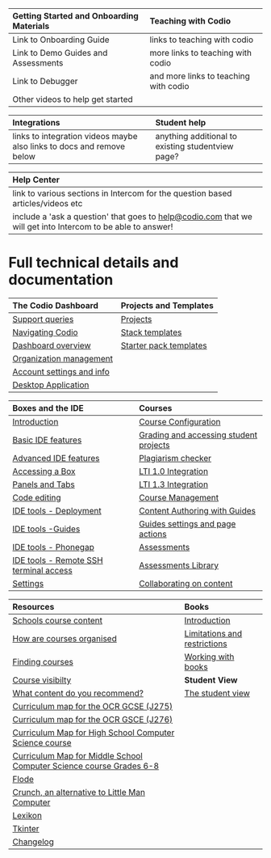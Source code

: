 
| **Getting Started and Onboarding Materials** |  **Teaching with Codio** |
| :------ |  :----------- |
| Link to Onboarding Guide  |  links to teaching with codio |
| Link to Demo Guides and Assessments | more links to teaching with codio |
| Link to Debugger    |  and more links to teaching with codio |
| Other videos to help get started |


| **Integrations**|  **Student help**|
| :------ |  :----------- |
|links to integration videos maybe also links to docs and remove below  | anything additional to existing studentview page? |

| **Help Center**|
| :------ |
| link to various sections in Intercom for the question based articles/videos etc| 
| include a 'ask a question' that goes to help@codio.com that we will get into Intercom to be able to answer!

# Full technical details and documentation

|**The Codio Dashboard** |**Projects and Templates**|
| :------ |  :----------- |
|[Support queries](/dashboard/support)|[](#section-projects)[Projects](/project/projects)|
|[Navigating Codio](/dashboard/navigation)|[](#how_use_stacks)[Stack templates](/project/stacks)|
|[Dashboard overview](/dashboard/overview)|[](#how_use_packs)[Starter pack templates](/project/packs)|
|[Organization management](/dashboard/organisations/)|
|[Account settings and info](/dashboard/account)|
|[Desktop Application](/dashboard/desktopapp)|

|**Boxes and the IDE** |**Courses**|
| :------ |  :----------- |
|[Introduction](/ide/introduction)|[Course Configuration](/courses/classes/)|
|[](#int_dev_env)[Basic IDE features](/ide/navigation/)|[](#stud_progress)[Grading and accessing student projects](/courses/grading)|
|[](#adv_ide_feat)[Advanced IDE features](/ide/features/)|[](#plag)[Plagiarism checker](/courses/plagiarism)|
|[](#boxes)[Accessing a Box](/ide/boxes)|[](#lti1_0)[LTI 1.0 Integration](/courses/lti1_0)
|[](#panels_tabs)[Panels and Tabs](/ide/panels)|[](#lti1_3)[LTI 1.3 Integration](/courses/lti1_3)
|[](#code_edit)[Code editing](/ide/editing)|[Course Management](/courses/coursemanagement)|
|[](#ide_tools)[IDE tools - Deployment](/ide/tools/deployment)|[Content Authoring with Guides](/courses/authoring)|
|[IDE tools -Guides](/ide/tools/guides/)|[](#page-action-section)[Guides settings and page actions](/courses/settings-actions)|
|[](#phonegap)[IDE tools - Phonegap](/ide/tools/phonegap)|[](#autoassessments)[Assessments](/courses/assessments)|
|[](#ssh)[IDE tools - Remote SSH terminal access](/ide/tools/ssh)|[](#assessments-library)[Assessments Library](/courses/assessments-library)|
|[](#ide-settings)[Settings](/ide/settings)|[Collaborating on content](/courses/collaboration)|


|**Resources** |**Books**|
| :------ |  :----------- |
|[](#school-course-list)[Schools course content](/resources/schoolscontent)|[Introduction](/books/introduction)
|[How are courses organised](/resources/schoolscontent/organization)|[Limitations and restrictions](/books/limitations)
| [Finding courses](/resources/schoolscontent/coursefind)|[](#books-working)[Working with books](/books/manage)
| [Course visibilty](/resources/schoolscontent/courseview)| **Student View**| 
| [What content do you recommend?](/resources/schoolscontent/recommended)|[The student view](/studentview)
|[Curriculum map for the OCR GCSE (J275)](/resources/schoolscontent/currmap2012)|
|[Curriculum map for the OCR GSCE (J276)](/resources/schoolscontent/currmap2016)|
|[Curriculum Map for High School Computer Science course](/resources/schoolscontent/currmapcstahigh/)|
|[Curriculum Map for Middle School Computer Science course Grades 6-8](/resources/schoolscontent/currmapcstamiddle/)|
|[Flode](/resources/schoolscontent/flode)|
|[Crunch, an alternative to Little Man Computer](/resources/schoolscontent/crunch)|
|[Lexikon](/resources/schoolscontent/lexikon)|
|[Tkinter](/resources/schoolscontent/tkinter)|
|[Changelog](/resources/changelog)|

